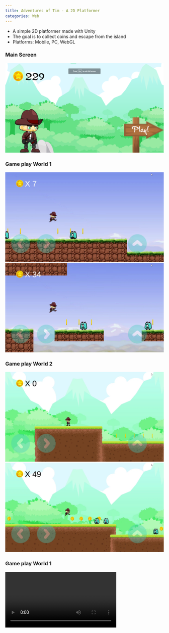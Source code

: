 ```yaml
---
title: Adventures of Tim - A 2D Platformer
categories: Web
---
```

<p>
  <ul>
    <li>A simple 2D platformer made with Unity</li>
    <li>The goal is to collect coins and escape from the
      island</li>
    <li>Platforms: Mobile, PC, WebGL</li>
  </ul>
</p>

<div class="screenshot">
  <h3>Main Screen</h3>
  <img src="./images/the-run/main.png">
</div>

<div class="screenshot">
  <h3>Game play World 1</h3>
  <img src="./images/the-run/w1-1.png">
  <br>
  <img src="./images/the-run/w1-2.png">
</div>


<div class="screenshot">
  <h3>Game play World 2</h3>
  <img src="./images/the-run/w2-1.png">
  <img src="./images/the-run/w2-2.png">  
</div>

<div class="screenshot">
  <h3>Game play World 1</h3>
  <video width="70%" controls src="./images/the-run/preview.mp4">
</div>
